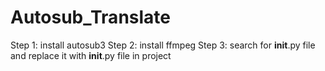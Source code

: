 # Autosub_Translate
Step 1: install autosub3
Step 2: install ffmpeg
Step 3: search for __init__.py file and replace it with __init__.py file in project
